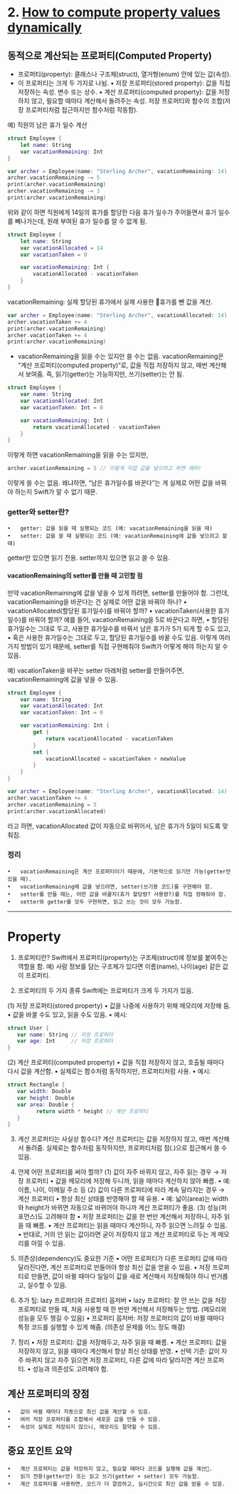 # 2. [How to compute property values dynamically](https://www.hackingwithswift.com/quick-start/beginners/how-to-compute-property-values-dynamically)

## 동적으로 계산되는 프로퍼티(Computed Property)
* 프로퍼티(property): 클래스나 구조체(struct), 열거형(enum) 안에 있는 값(속성).
* 이 프로퍼티는 크게 두 가지로 나뉨.
	•	저장 프로퍼티(stored property): 값을 직접 저장하는 속성. 변수 또는 상수.
	•	계산 프로퍼티(computed property): 값을 저장하지 않고, 필요할 때마다 계산해서 돌려주는 속성. 저장 프로퍼티와 함수의 조합(저장 프로퍼티처럼 접근하지만 함수처럼 작동함).

예) 직원의 남은 휴가 일수 계산
```swift
struct Employee {
    let name: String
    var vacationRemaining: Int
}

var archer = Employee(name: "Sterling Archer", vacationRemaining: 14)
archer.vacationRemaining -= 5
print(archer.vacationRemaining)
archer.vacationRemaining -= 3
print(archer.vacationRemaining)
```
위와 같이 하면 직원에게 14일의 휴가를 할당한 다음 휴가 일수가 주어들면서 휴가 일수를 빼나가는데, 원래 부여된 휴가 일수를 알 수 없게 됨.
```swift
struct Employee {
    let name: String
    var vacationAllocated = 14
    var vacationTaken = 0

    var vacationRemaining: Int {
        vacationAllocated - vacationTaken
    }
}
```
vacationRemaining: 실제 할당된 휴가에서 실제 사용한 휴가를 뺀 값을 계산.

```swift
var archer = Employee(name: "Sterling Archer", vacationAllocated: 14)
archer.vacationTaken += 4
print(archer.vacationRemaining)
archer.vacationTaken += 4
print(archer.vacationRemaining)
```
* vacationRemaining을 읽을 수는 있지만 쓸 수는 없음. vacationRemaining은 “계산 프로퍼티(computed property)“로, 값을 직접 저장하지 않고, 매번 계산해서 보여줌.
   즉, 읽기(getter)는 가능하지만, 쓰기(setter)는 안 됨.

```swift
struct Employee {
    var name: String
    var vacationAllocated: Int
    var vacationTaken: Int = 0

    var vacationRemaining: Int {
        return vacationAllocated - vacationTaken
    }
}
```
이렇게 하면 vacationRemaining을 읽을 수는 있지만,
```swift
archer.vacationRemaining = 5 // 이렇게 직접 값을 넣으려고 하면 에러!
```
이렇게 쓸 수는 없음.
왜냐하면, “남은 휴가일수를 바꾼다”는 게 실제로 어떤 값을 바꿔야 하는지 Swift가 알 수 없기 때문.

### getter와 setter란?
	•	getter: 값을 읽을 때 실행되는 코드 (예: vacationRemaining을 읽을 때)
	•	setter: 값을 쓸 때 실행되는 코드 (예: vacationRemaining에 값을 넣으려고 할 때)

getter만 있으면 읽기 전용.
setter까지 있으면 읽고 쓸 수 있음.

#### vacationRemaining의 setter를 만들 때 고민할 점
만약 vacationRemaining에 값을 넣을 수 있게 하려면, setter를 만들어야 함.
그런데, vacationRemaining을 바꾼다는 건 실제로 어떤 값을 바꿔야 하나?
	•	vacationAllocated(할당된 휴가일수)를 바꿔야 할까?
	•	vacationTaken(사용한 휴가일수)를 바꿔야 할까?
예를 들어, vacationRemaining을 5로 바꾼다고 하면,
	•	할당된 휴가일수는 그대로 두고, 사용한 휴가일수를 바꿔서 남은 휴가가 5가 되게 할 수도 있고,
	•	혹은 사용한 휴가일수는 그대로 두고, 할당된 휴가일수를 바꿀 수도 있음.
이렇게 여러 가지 방법이 있기 때문에, setter를 직접 구현해줘야 Swift가 어떻게 해야 하는지 알 수 있음.

예) vacationTaken을 바꾸는 setter
아래처럼 setter를 만들어주면, vacationRemaining에 값을 넣을 수 있음.
```swift
struct Employee {
    var name: String
    var vacationAllocated: Int
    var vacationTaken: Int = 0

    var vacationRemaining: Int {
        get {
            return vacationAllocated - vacationTaken
        }
        set {
            vacationAllocated = vacationTaken + newValue
        }
    }
}
```

```swift
var archer = Employee(name: "Sterling Archer", vacationAllocated: 14)
archer.vacationTaken += 4
archer.vacationRemaining = 5
print(archer.vacationAllocated)
```
라고 하면, vacationAllocated 값이 자동으로 바뀌어서, 남은 휴가가 5일이 되도록 맞춰짐.

### 정리
	•	vacationRemaining은 계산 프로퍼티이기 때문에, 기본적으로 읽기만 가능(getter만 있을 때).
	•	vacationRemaining에 값을 넣으려면, setter(쓰기용 코드)를 구현해야 함.
	•	setter를 만들 때는, 어떤 값을 바꿀지(휴가 할당량? 사용량?)를 직접 정해줘야 함.
	•	setter와 getter를 모두 구현하면, 읽고 쓰는 것이 모두 가능함.

-----
# Property

1. 프로퍼티란?
Swift에서 프로퍼티(property)는 구조체(struct)에 정보를 붙여주는 역할을 함.
예) 사람 정보를 담는 구조체가 있다면 이름(name), 나이(age) 같은 값이 프로퍼티.

2. 프로퍼티의 두 가지 종류
Swift에는 프로퍼티가 크게 두 가지가 있음.

(1) 저장 프로퍼티(stored property)
	•	값을 나중에 사용하기 위해 메모리에 저장해 둠.
	•	값을 바꿀 수도 있고, 읽을 수도 있음.
	•	예시:
```swift
struct User {
   var name: String // 저장 프로퍼티
   var age: Int     // 저장 프로퍼티
}
```

(2) 계산 프로퍼티(computed property)
	•	값을 직접 저장하지 않고, 호출될 때마다 다시 값을 계산함.
	•	실제로는 함수처럼 동작하지만, 프로퍼티처럼 사용.
	•	예시:
```swift
struct Rectangle {
   var width: Double
   var height: Double
   var area: Double {
         return width * height // 계산 프로퍼티
   }
}
```

3. 계산 프로퍼티는 사실상 함수다?
계산 프로퍼티는 값을 저장하지 않고, 매번 계산해서 돌려줌.
실제로는 함수처럼 동작하지만, 프로퍼티처럼 점(.)으로 접근해서 쓸 수 있음.

4. 언제 어떤 프로퍼티를 써야 할까?
(1) 값이 자주 바뀌지 않고, 자주 읽는 경우 → 저장 프로퍼티
	•	값을 메모리에 저장해 두니까, 읽을 때마다 계산하지 않아 빠름.
	•	예: 이름, 나이, 이메일 주소 등
(2) 값이 다른 프로퍼티에 따라 계속 달라지는 경우 → 계산 프로퍼티
	•	항상 최신 상태를 반영해야 할 때 유용.
	•	예: 넓이(area)는 width와 height가 바뀌면 자동으로 바뀌어야 하니까 계산 프로퍼티가 좋음.
(3) 성능(퍼포먼스)도 고려해야 함
	•	저장 프로퍼티는 값을 한 번만 계산해서 저장하니, 자주 읽을 때 빠름.
	•	계산 프로퍼티는 읽을 때마다 계산하니, 자주 읽으면 느려질 수 있음.
	•	반대로, 거의 안 읽는 값이라면 굳이 저장하지 않고 계산 프로퍼티로 두는 게 메모리를 아낄 수 있음.
	
5. 의존성(dependency)도 중요한 기준
	•	어떤 프로퍼티가 다른 프로퍼티 값에 따라 달라진다면, 계산 프로퍼티로 만들어야 항상 최신 값을 얻을 수 있음.
	•	저장 프로퍼티로 만들면, 값이 바뀔 때마다 일일이 값을 새로 계산해서 저장해줘야 하니 번거롭고, 실수할 수 있음.
	
6. 추가 팁: lazy 프로퍼티와 프로퍼티 옵저버
	•	lazy 프로퍼티: 잘 안 쓰는 값을 저장 프로퍼티로 만들 때, 처음 사용할 때 한 번만 계산해서 저장해두는 방법. (메모리와 성능을 모두 챙길 수 있음)
	•	프로퍼티 옵저버: 저장 프로퍼티의 값이 바뀔 때마다 특정 코드를 실행할 수 있게 해줌. (의존성 문제를 어느 정도 해결)
	
7. 정리
	•	저장 프로퍼티: 값을 저장해두고, 자주 읽을 때 빠름.
	•	계산 프로퍼티: 값을 저장하지 않고, 읽을 때마다 계산해서 항상 최신 상태를 반영.
	•	선택 기준: 값이 자주 바뀌지 않고 자주 읽으면 저장 프로퍼티, 다른 값에 따라 달라지면 계산 프로퍼티.
	•	성능과 의존성도 고려해야 함.

## 계산 프로퍼티의 장점
	•	값이 바뀔 때마다 자동으로 최신 값을 계산할 수 있음.
	•	여러 저장 프로퍼티를 조합해서 새로운 값을 만들 수 있음.
	•	속성이 실제로 저장되지 않으니, 메모리도 절약할 수 있음.

## 중요 포인트 요약
	•	계산 프로퍼티는 값을 저장하지 않고, 필요할 때마다 코드를 실행해 값을 계산.
	•	읽기 전용(getter만) 또는 읽고 쓰기(getter + setter) 모두 가능함.
	•	계산 프로퍼티를 사용하면, 코드가 더 깔끔하고, 실시간으로 최신 값을 얻을 수 있음.